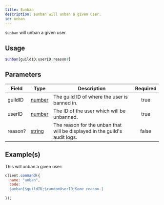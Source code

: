 ```yaml
---
title: $unban
description: $unban will unban a given user.
id: unban
---
```


`$unban` will unban a given user.

## Usage

```php
$unban[guildID;userID;reason?]
```

## Parameters

| Field   | Type                                                                                              | Description                                                                | Required |
| ------- | ------------------------------------------------------------------------------------------------- | -------------------------------------------------------------------------- | :------: |
| guildID | [number](https://developer.mozilla.org/en-US/docs/Web/JavaScript/Reference/Global_Objects/Number) | The guild ID of where the user is banned in.                               |   true   |
| userID  | [number](https://developer.mozilla.org/en-US/docs/Web/JavaScript/Reference/Global_Objects/Number) | The ID of the user which will be unbanned.                                 |   true   |
| reason? | [string](https://developer.mozilla.org/en-US/docs/Web/JavaScript/Reference/Global_Objects/String) | The reason for the unban that will be displayed in the guild's audit logs. |  false   |

## Example(s)

This will unban a given user:

```javascript
client.command({
  name: "unban",
  code: `
  $unban[$guildID;$randomUserID;Some reason.]
  `
});
```
